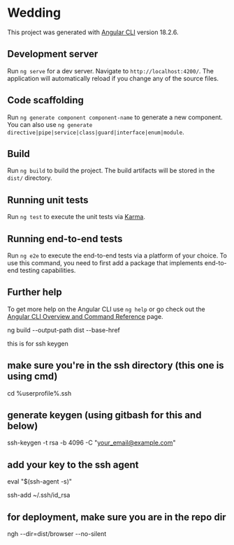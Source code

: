# Wedding

This project was generated with [Angular CLI](https://github.com/angular/angular-cli) version 18.2.6.

## Development server

Run `ng serve` for a dev server. Navigate to `http://localhost:4200/`. The application will automatically reload if you change any of the source files.

## Code scaffolding

Run `ng generate component component-name` to generate a new component. You can also use `ng generate directive|pipe|service|class|guard|interface|enum|module`.

## Build

Run `ng build` to build the project. The build artifacts will be stored in the `dist/` directory.

## Running unit tests

Run `ng test` to execute the unit tests via [Karma](https://karma-runner.github.io).

## Running end-to-end tests

Run `ng e2e` to execute the end-to-end tests via a platform of your choice. To use this command, you need to first add a package that implements end-to-end testing capabilities.

## Further help

To get more help on the Angular CLI use `ng help` or go check out the [Angular CLI Overview and Command Reference](https://angular.dev/tools/cli) page.

ng build --output-path dist --base-href 

this is for ssh keygen
## make sure you're in the ssh directory (this one is using cmd)
cd %userprofile%\.ssh 

## generate keygen (using gitbash for this and below)
ssh-keygen -t rsa -b 4096 -C "your_email@example.com"

## add your key to the ssh agent
eval "$(ssh-agent -s)"

ssh-add ~/.ssh/id_rsa

## for deployment, make sure you are in the repo dir
ngh --dir=dist/browser --no-silent




